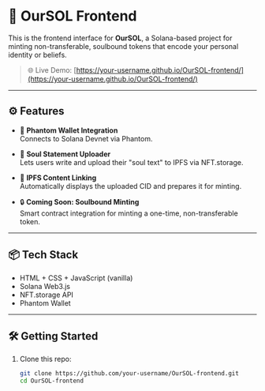 # 🧬 OurSOL Frontend

This is the frontend interface for **OurSOL**, a Solana-based project for minting non-transferable, soulbound tokens that encode your personal identity or beliefs.

> 🌐 Live Demo: [https://your-username.github.io/OurSOL-frontend/](https://your-username.github.io/OurSOL-frontend/)

---

## ⚙️ Features

- 🦄 **Phantom Wallet Integration**  
  Connects to Solana Devnet via Phantom.

- 📝 **Soul Statement Uploader**  
  Lets users write and upload their "soul text" to IPFS via NFT.storage.

- 🧱 **IPFS Content Linking**  
  Automatically displays the uploaded CID and prepares it for minting.

- 🔒 **Coming Soon: Soulbound Minting**  
  Smart contract integration for minting a one-time, non-transferable token.

---

## 📦 Tech Stack

- HTML + CSS + JavaScript (vanilla)
- Solana Web3.js
- NFT.storage API
- Phantom Wallet

---

## 🛠️ Getting Started

1. Clone this repo:

   ```bash
   git clone https://github.com/your-username/OurSOL-frontend.git
   cd OurSOL-frontend